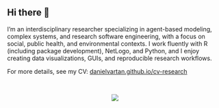 ## Hi there 👋

I’m an interdisciplinary researcher specializing in agent-based modeling, complex systems, and research software engineering, with a focus on social, public health, and environmental contexts. I work fluently with R (including package development), NetLogo, and Python, and I enjoy creating data visualizations, GUIs, and reproducible research workflows.

For more details, see my CV: [danielvartan.github.io/cv-research](https://danielvartan.github.io/cv-research)

<br>

<p align="center">
  <img src="https://github-readme-stats.vercel.app/api?username=danielvartan&rank_icon=github&show_icons=true&theme=transparent" />
</p>

<!-- 
&nbsp;
&ensp;
&emsp;
<space>
![My GitHub Stats](https://github-readme-stats.vercel.app/api?username=danielvartan&rank_icon=github&show_icons=true&theme=transparent)
-->
